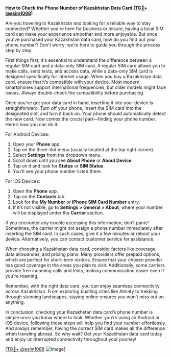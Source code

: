**How to Check the Phone Number of Kazakhstan Data Card [[TG💪+ @esim1088](https://t.me/s/esim1088)]**

Are you traveling to Kazakhstan and looking for a reliable way to stay connected? Whether you're here for business or leisure, having a local SIM card can make your experience smoother and more enjoyable. But once you've purchased your Kazakhstan data card, how do you find out your phone number? Don't worry; we’re here to guide you through the process step by step.

First things first, it's essential to understand the difference between a regular SIM card and a data-only SIM card. A regular SIM card allows you to make calls, send texts, and access data, while a data-only SIM card is designed specifically for internet usage. When you buy a Kazakhstan data card, ensure that it’s compatible with your device. Most modern smartphones support international frequencies, but older models might face issues. Always double-check the compatibility before purchasing.

Once you’ve got your data card in hand, inserting it into your device is straightforward. Turn off your phone, insert the SIM card into the designated slot, and turn it back on. Your phone should automatically detect the new card. Now comes the crucial part—finding your phone number. Here’s how you can do it:

For Android Devices:
1. Open your **Phone** app.
2. Tap on the three-dot menu (usually located at the top right corner).
3. Select **Settings** from the dropdown menu.
4. Scroll down until you see **About Phone** or **About Device**.
5. Tap on it and look for **Status** or **SIM Status**.
6. You’ll see your phone number listed there.

For iOS Devices:
1. Open the **Phone** app.
2. Tap on the **Contacts** tab.
3. Look for the **My Number** or **iPhone SIM Card Number** entry.
4. If it’s not visible, go to **Settings > General > About**, where your number will be displayed under the **Carrier** section.

If you encounter any trouble accessing this information, don’t panic! Sometimes, the carrier might not assign a phone number immediately after inserting the SIM card. In such cases, give it a few minutes or reboot your device. Alternatively, you can contact customer service for assistance.

When choosing a Kazakhstan data card, consider factors like coverage, data allowances, and pricing plans. Many providers offer prepaid options, which are perfect for short-term visitors. Ensure that your chosen provider has good coverage in the areas you plan to visit. Additionally, some carriers provide free incoming calls and texts, making communication easier even if you're roaming.

Remember, with the right data card, you can enjoy seamless connectivity across Kazakhstan. From exploring bustling cities like Almaty to trekking through stunning landscapes, staying online ensures you won’t miss out on anything.

In conclusion, checking your Kazakhstan data card’s phone number is simple once you know where to look. Whether you’re using an Android or iOS device, following these steps will help you find your number effortlessly. And always remember, having the correct SIM card makes all the difference when traveling abroad. So why wait? Get your Kazakhstan data card today and enjoy uninterrupted connectivity throughout your journey!

[[TG💪+ @esim1088](https://t.me/s/esim1088) ![Image](https://i.postimg.cc/Y0z9fWf4/image.png)]